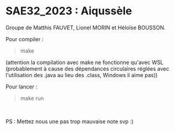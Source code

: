 # SAE32_2023 : Aiqussèle 

Groupe de Matthis FAUVET, Lionel MORIN et Héloïse BOUSSON.

Pour compiler :
>make

(attention la compilation avec make ne fonctionne qu'avec WSL (probablement à cause des dépendances circulaires réglées avec l'utilisation des .java au lieu des .class, Windows il aime pas))
<br>

Pour lancer :
>make run

<br>

PS : Mettez nous une pas trop mauvaise note svp :)